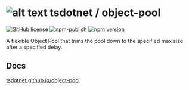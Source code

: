 # ![alt text](https://avatars1.githubusercontent.com/u/64487547?s=30 "tsdotnet") tsdotnet / object-pool

[![GitHub license](https://img.shields.io/badge/license-MIT-blue.svg?style=flat-square)](https://github.com/tsdotnet/object-pool/blob/master/LICENSE)
![npm-publish](https://github.com/tsdotnet/object-pool/workflows/npm-publish/badge.svg)
[![npm version](https://img.shields.io/npm/v/@tsdotnet/object-pool.svg?style=flat-square)](https://www.npmjs.com/package/@tsdotnet/object-pool)

A flexible Object Pool that trims the pool down to the specified max size after a specified delay.

## Docs

[tsdotnet.github.io/object-pool](https://tsdotnet.github.io/object-pool/)
